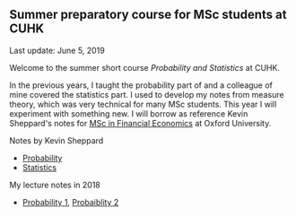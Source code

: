 ## Summer preparatory course for MSc students at CUHK

Last update: June 5, 2019

Welcome to the summer short course *Probability and Statistics* at CUHK.

In the previous years, I taught the probability part of and a colleague of mine covered the statistics part. I used to develop my notes from measure theory, which was very technical for many MSc students. This year I will experiment with something new. I will borrow as reference Kevin Sheppard's notes for [MSc in Financial Economics](https://www.kevinsheppard.com/Category:MFE) at Oxford University.



Notes by Kevin Sheppard

* [Probability](https://www.kevinsheppard.com/images/b/b4/Chapter1.pdf)
* [Statistics](https://www.kevinsheppard.com/images/7/72/Chapter2.pdf)





My lecture notes in 2018

- [Probability 1](https://github.com/zhentaoshi/Econ_prob/blob/master/01-probability.pdf), [Probaiblity 2](https://github.com/zhentaoshi/Econ_prob/blob/master/02-expectation.pdf)



